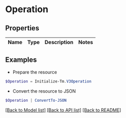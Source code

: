 # Operation
## Properties

Name | Type | Description | Notes
------------ | ------------- | ------------- | -------------

## Examples

- Prepare the resource
```powershell
$Operation = Initialize-Tm.V3Operation 
```

- Convert the resource to JSON
```powershell
$Operation | ConvertTo-JSON
```

[[Back to Model list]](../README.md#documentation-for-models) [[Back to API list]](../README.md#documentation-for-api-endpoints) [[Back to README]](../README.md)

